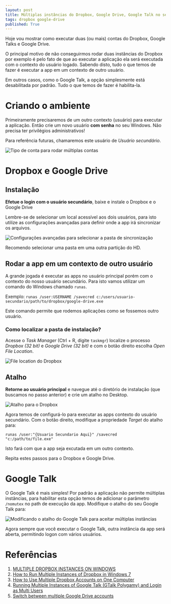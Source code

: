 ```yaml
---
layout: post
title: Múltiplas instâncias do Dropbox, Google Drive, Google Talk no seu PC
tags: dropbox google-drive
published: True
---
```


Hoje vou mostrar como executar duas (ou mais) contas do Dropbox, Google Talks e Google Drive.

O principal motivo de não conseguirmos rodar duas instâncias do Dropbox por exemplo é pelo fato de que ao executar a aplicação ela será executada com o contexto do usuário logado. Sabendo disto, tudo o que temos de fazer é executar a app em um contexto de outro usuário.

Em outros casos, como o Google Talk, a opção simplesmente está desabilitada por padrão. Tudo o que temos de fazer é habilita-la.

# Criando o ambiente

Primeiramente precisaremos de um outro contexto (usuário) para executar a aplicação. Então crie um novo usuário **com senha** no seu Windows. Não precisa ter privilégios administrativos!

Para referência futuras, chamaremos este usuário de *Usuário secundário*.

![Tipo de conta para rodar múltiplas contas](http://i.imgur.com/0NZeqg6.png
)

# Dropbox e Google Drive

## Instalação

**Efetue o login com o usuário secundário**, baixe e instale o Dropbox e o Google Drive

Lembre-se de selecionar um local acessível aos dois usuários, para isto utilize as configurações avançadas para definir onde a app irá sincronizar os arquivos.

![Configurações avançadas para selecionar a pasta de sincronização](http://i.imgur.com/zjgFLjj.png)

Recomendo selecionar uma pasta em uma outra partição do HD.

## Rodar a app em um contexto de outro usuário

A grande jogada é executar as apps no usuário principal porém com o contexto do nosso usuário secundário. Para isto vamos utilizar um comando do Windows chamado `runas`.

Exemplo: `runas /user:USERNAME /savecred c:/users/usuario-secundario/path/to/dropbox/google-drive.exe`

Este comando permite que rodemos aplicações como se fossemos outro usuário.

### Como localizar a pasta de instalação?

Acesse o *Task Manager* (Ctrl + R, digite `taskmgr`) localize o processo *Dropbox (32 bit)* e *Google Drive (32 bit)* e com o botão direito escolha *Open File Location*.

![File location do Dropbox](http://i.imgur.com/kI5JQf2.jpg)

## Atalho

**Retorne ao usuário principal** e navegue até o diretório de instalação (que buscamos no passo anterior) e crie um atalho no Desktop.

![Atalho para o Dropbox](http://i.imgur.com/NAE612f.jpg)

Agora temos de configurá-lo para executar as apps contexto do usuário secundário.
Com o botão direito, modifique a propriedade *Target* do atalho para:

`runas /user:"{Usuario Secundario Aqui}" /savecred "c:/path/to/file.exe"`

Isto fará com que a app seja excutada em um outro contexto.

Repita estes passos para o Dropbox e Google Drive.

# Google Talk

O Google Talk é mais simples!
Por padrão a aplicação não permite múltiplas instâncias, para habilitar esta opção temos de adicionar o parâmetro `/nomutex` no path de execução da app.
Modifique o atalho do seu Google Talk para:

![Modificando o atalho do Google Talk para aceitar múltiplas instâncias](http://i.imgur.com/7boHmVQ.jpg)

Agora sempre que você executar o Google Talk, outra instância da app será aberta, permitindo logon com vários usuários.

# Referências
 1. [MULTIPLE DROPBOX INSTANCES ON WINDOWS](http://semi-legitimate.com/blog/item/multiple-dropbox-instances-on-windows-7)
 2. [How to Run Multiple Instances of Dropbox in Windows 7](http://www.maketecheasier.com/run-multiple-instances-of-dropbox-in-windows-7/2010/05/21)
 3. [How to Use Multiple Dropbox Accounts on One Computer](http://lifehacker.com/5971204/run-multiple-dropbox-accounts-on-one-computer)
 4. [Running Multiple Instances of Google Talk (GTalk Polygamy) and Login as Multi Users](http://www.mydigitallife.info/running-multiple-instances-of-google-talk-gtalk-polygamy-and-login-as-multi-users/)
 5. [Switch between multiple Google Drive accounts
](https://plus.google.com/114892703028341590446/posts/1mYzdE5KKgv)
